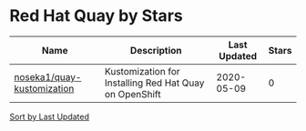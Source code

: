 # Red Hat Quay by Stars

Name | Description | Last Updated | Stars 
--- | --- | --- | --- 
[noseka1/quay-kustomization](https://github.com/noseka1/quay-kustomization) | Kustomization for Installing Red Hat Quay on OpenShift | 2020-05-09 | 0 

[Sort by Last Updated](Red%20Hat%20Quay.Last%20Updated.md)